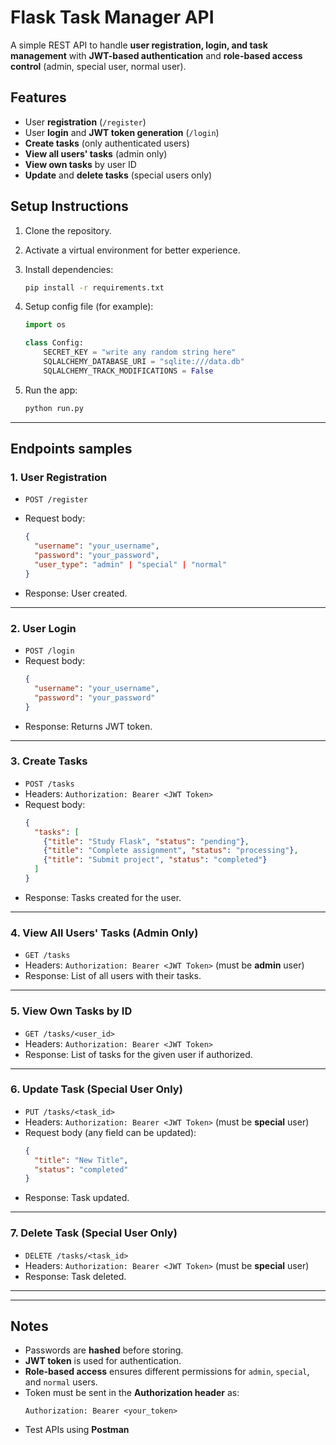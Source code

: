 
# Flask Task Manager API

A simple REST API to handle **user registration, login, and task management** with **JWT-based authentication** and **role-based access control** (admin, special user, normal user).


## Features

- User **registration** (`/register`)
- User **login** and **JWT token generation** (`/login`)
- **Create tasks** (only authenticated users)
- **View all users' tasks** (admin only)
- **View own tasks** by user ID
- **Update** and **delete tasks** (special users only)

## Setup Instructions

1. Clone the repository.
2. Activate a virtual environment for better experience.
3. Install dependencies:

    ```bash
    pip install -r requirements.txt
    ```

4. Setup config file (for example):

    ```python
    import os

    class Config:
        SECRET_KEY = "write any random string here"
        SQLALCHEMY_DATABASE_URI = "sqlite:///data.db"
        SQLALCHEMY_TRACK_MODIFICATIONS = False
    ```

5. Run the app:

    ```bash
    python run.py
    ```

---



## Endpoints samples

### 1. User Registration
- `POST /register`
- Request body:

  ```json
  {
    "username": "your_username",
    "password": "your_password",
    "user_type": "admin" | "special" | "normal"
  }
  ```
- Response: User created.

---

### 2. User Login
- `POST /login`
- Request body:
  ```json
  {
    "username": "your_username",
    "password": "your_password"
  }
  ```
- Response: Returns JWT token.

---

### 3. Create Tasks
- `POST /tasks`
- Headers: `Authorization: Bearer <JWT Token>`
- Request body:
  ```json
  {
    "tasks": [
      {"title": "Study Flask", "status": "pending"},
      {"title": "Complete assignment", "status": "processing"},
      {"title": "Submit project", "status": "completed"}
    ]
  }
  ```
- Response: Tasks created for the user.

---

### 4. View All Users' Tasks (Admin Only)
- `GET /tasks`
- Headers: `Authorization: Bearer <JWT Token>` (must be **admin** user)
- Response: List of all users with their tasks.

---

### 5. View Own Tasks by ID
- `GET /tasks/<user_id>`
- Headers: `Authorization: Bearer <JWT Token>`
- Response: List of tasks for the given user if authorized.

---

### 6. Update Task (Special User Only)
- `PUT /tasks/<task_id>`
- Headers: `Authorization: Bearer <JWT Token>` (must be **special** user)
- Request body (any field can be updated):
  ```json
  {
    "title": "New Title",
    "status": "completed"
  }
  ```
- Response: Task updated.

---

### 7. Delete Task (Special User Only)
- `DELETE /tasks/<task_id>`
- Headers: `Authorization: Bearer <JWT Token>` (must be **special** user)
- Response: Task deleted.

---



---

## Notes

- Passwords are **hashed** before storing.
- **JWT token** is used for authentication.
- **Role-based access** ensures different permissions for `admin`, `special`, and `normal` users.
- Token must be sent in the **Authorization header** as:  
  ```
  Authorization: Bearer <your_token>
  ```
- Test APIs using **Postman**

